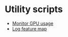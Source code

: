 # Utility scripts

- [Monitor GPU usage](gpu_usage_monitor.py)
- [Log feature map](log_feature_map.py)
